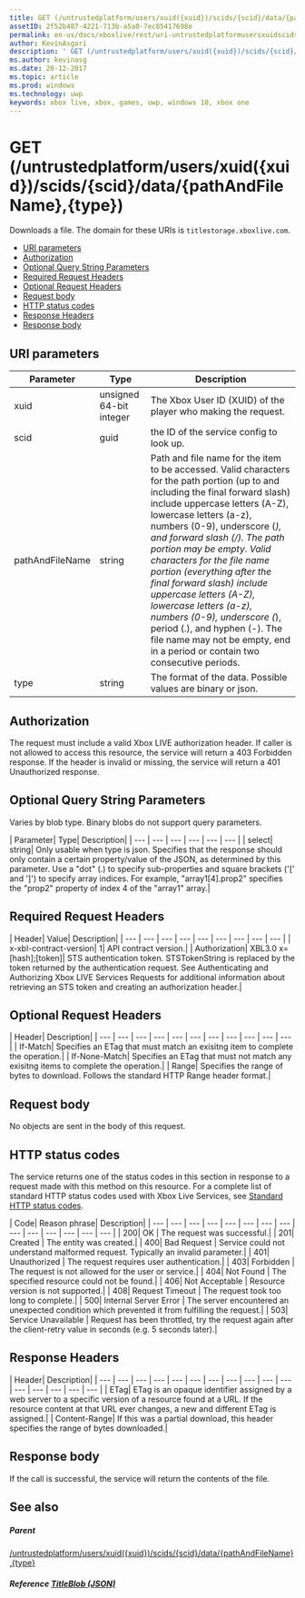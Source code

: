 ```yaml
---
title: GET (/untrustedplatform/users/xuid({xuid})/scids/{scid}/data/{pathAndFileName},{type})
assetID: 2f52b487-4221-713b-a5a0-7ec85417698e
permalink: en-us/docs/xboxlive/rest/uri-untrustedplatformusersxuidscidssciddatapathandfilenametype-get.html
author: KevinAsgari
description: ' GET (/untrustedplatform/users/xuid({xuid})/scids/{scid}/data/{pathAndFileName},{type})'
ms.author: kevinasg
ms.date: 20-12-2017
ms.topic: article
ms.prod: windows
ms.technology: uwp
keywords: xbox live, xbox, games, uwp, windows 10, xbox one
---
```



# GET (/untrustedplatform/users/xuid({xuid})/scids/{scid}/data/{pathAndFileName},{type})
Downloads a file. 
The domain for these URIs is `titlestorage.xboxlive.com`.
 
  * [URI parameters](#ID4EX)
  * [Authorization](#ID4ECB)
  * [Optional Query String Parameters](#ID4EPB)
  * [Required Request Headers](#ID4EQC)
  * [Optional Request Headers](#ID4EZD)
  * [Request body](#ID4EDF)
  * [HTTP status codes](#ID4EQF)
  * [Response Headers](#ID4EDDAC)
  * [Response body](#ID4EGEAC)
 
<a id="ID4EX"></a>

 
## URI parameters
 
| Parameter| Type| Description| 
| --- | --- | --- | 
| xuid| unsigned 64-bit integer| The Xbox User ID (XUID) of the player who making the request.| 
| scid| guid| the ID of the service config to look up.| 
| pathAndFileName| string| Path and file name for the item to be accessed. Valid characters for the path portion (up to and including the final forward slash) include uppercase letters (A-Z), lowercase letters (a-z), numbers (0-9), underscore (_), and forward slash (/). The path portion may be empty. Valid characters for the file name portion (everything after the final forward slash) include uppercase letters (A-Z), lowercase letters (a-z), numbers (0-9), underscore (_), period (.), and hyphen (-). The file name may not be empty, end in a period or contain two consecutive periods.| 
| type| string| The format of the data. Possible values are binary or json.| 
  
<a id="ID4ECB"></a>

 
## Authorization 
 
The request must include a valid Xbox LIVE authorization header. If caller is not allowed to access this resource, the service will return a 403 Forbidden response. If the header is invalid or missing, the service will return a 401 Unauthorized response. 
  
<a id="ID4EPB"></a>

 
## Optional Query String Parameters 
 
Varies by blob type. Binary blobs do not support query parameters.
 
| Parameter| Type| Description| 
| --- | --- | --- | --- | --- | --- | 
| select| string| Only usable when type is json. Specifies that the response should only contain a certain property/value of the JSON, as determined by this parameter. Use a "dot" (.) to specify sub-properties and square brackets ('[' and ']') to specify array indices. For example, "array1[4].prop2" specifies the "prop2" property of index 4 of the "array1" array.| 
  
<a id="ID4EQC"></a>

 
## Required Request Headers
 
| Header| Value| Description| 
| --- | --- | --- | --- | --- | --- | --- | --- | --- | 
| x-xbl-contract-version| 1| API contract version.| 
| Authorization| XBL3.0 x=[hash];[token]| STS authentication token. STSTokenString is replaced by the token returned by the authentication request. See Authenticating and Authorizing Xbox LIVE Services Requests for additional information about retrieving an STS token and creating an authorization header.| 
  
<a id="ID4EZD"></a>

 
## Optional Request Headers
 
| Header| Description| 
| --- | --- | --- | --- | --- | --- | --- | --- | --- | --- | --- | 
| If-Match| Specifies an ETag that must match an exisitng item to complete the operation.| 
| If-None-Match| Specifies an ETag that must not match any exisitng items to complete the operation.| 
| Range| Specifies the range of bytes to download. Follows the standard HTTP Range header format.| 
  
<a id="ID4EDF"></a>

 
## Request body 
 
No objects are sent in the body of this request.
  
<a id="ID4EQF"></a>

 
## HTTP status codes 
 
The service returns one of the status codes in this section in response to a request made with this method on this resource. For a complete list of standard HTTP status codes used with Xbox Live Services, see [Standard HTTP status codes](../../additional/httpstatuscodes.md).
 
| Code| Reason phrase| Description| 
| --- | --- | --- | --- | --- | --- | --- | --- | --- | --- | --- | --- | --- | --- | 
| 200| OK | The request was successful.| 
| 201| Created | The entity was created.| 
| 400| Bad Request | Service could not understand malformed request. Typically an invalid parameter.| 
| 401| Unauthorized | The request requires user authentication.| 
| 403| Forbidden | The request is not allowed for the user or service.| 
| 404| Not Found | The specified resource could not be found.| 
| 406| Not Acceptable | Resource version is not supported.| 
| 408| Request Timeout | The request took too long to complete.| 
| 500| Internal Server Error | The server encountered an unexpected condition which prevented it from fulfilling the request.| 
| 503| Service Unavailable | Request has been throttled, try the request again after the client-retry value in seconds (e.g. 5 seconds later).| 
  
<a id="ID4EDDAC"></a>

 
## Response Headers
 
| Header| Description| 
| --- | --- | --- | --- | --- | --- | --- | --- | --- | --- | --- | --- | --- | --- | --- | --- | 
| ETag| ETag is an opaque identifier assigned by a web server to a specific version of a resource found at a URL. If the resource content at that URL ever changes, a new and different ETag is assigned.| 
| Content-Range| If this was a partial download, this header specifies the range of bytes downloaded.| 
  
<a id="ID4EGEAC"></a>

 
## Response body
 
If the call is successful, the service will return the contents of the file.
  
<a id="ID4EREAC"></a>

 
## See also
 
<a id="ID4ETEAC"></a>

 
##### Parent  

[/untrustedplatform/users/xuid({xuid})/scids/{scid}/data/{pathAndFileName},{type}](uri-untrustedplatformusersxuidscidssciddatapathandfilenametype.md)

  
<a id="ID4E6EAC"></a>

 
##### Reference  [TitleBlob (JSON)](../../json/json-titleblob.md)

   